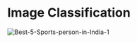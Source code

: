 # Image Classification
![Best-5-Sports-person-in-India-1](https://user-images.githubusercontent.com/88052597/161914301-e7f3e65f-3701-4e03-b12b-405ff857a736.jpg)
